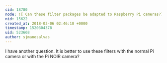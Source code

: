 ```yaml
---
cid: 18780
node: ![ Can these filter packages be adapted to Raspberry Pi cameras?](../notes/sjmanosalvas/01-26-2018/can-these-filter-packages-be-adapted-to-raspberry-pi-cameras)
nid: 15622
created_at: 2018-03-06 02:46:18 +0000
timestamp: 1520304378
uid: 523668
author: sjmanosalvas
---
```


I have another question. It is better to use these filters with the normal Pi camera or with the Pi NOIR camera?